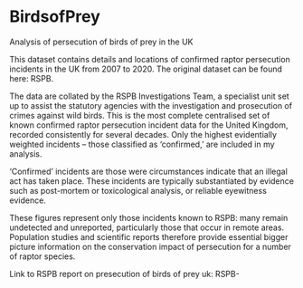 # BirdsofPrey
Analysis of persecution of birds of prey in the UK

This dataset contains details and locations of confirmed raptor persecution incidents in the UK from 2007 to 2020.
The original dataset can be found here: RSPB.

The data are collated by the RSPB Investigations Team, a specialist unit set up to assist the statutory agencies with the investigation and prosecution of crimes against wild birds. This is the most complete centralised set of known confirmed raptor persecution incident data for the United Kingdom, recorded consistently for several decades. Only the highest evidentially weighted incidents – those classified as ‘confirmed,’ are included in my analysis.

‘Confirmed’ incidents are those were circumstances indicate that an illegal act has taken place. These incidents are typically substantiated by evidence such as post-mortem or toxicological analysis, or reliable eyewitness evidence.

These figures represent only those incidents known to RSPB: many remain undetected and unreported, particularly those that occur in remote areas. Population studies and scientific reports therefore provide essential bigger picture information on the conservation impact of persecution for a number of raptor species.

Link to RSPB report on presecution of birds of prey uk: RSPB-
